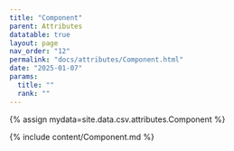 ```yaml
---
title: "Component"
parent: Attributes
datatable: true
layout: page
nav_order: "12"
permalink: "docs/attributes/Component.html"
date: "2025-01-07"
params:
  title: ""
  rank: ""
---
```

{% assign mydata=site.data.csv.attributes.Component %} 

{% include content/Component.md %}
